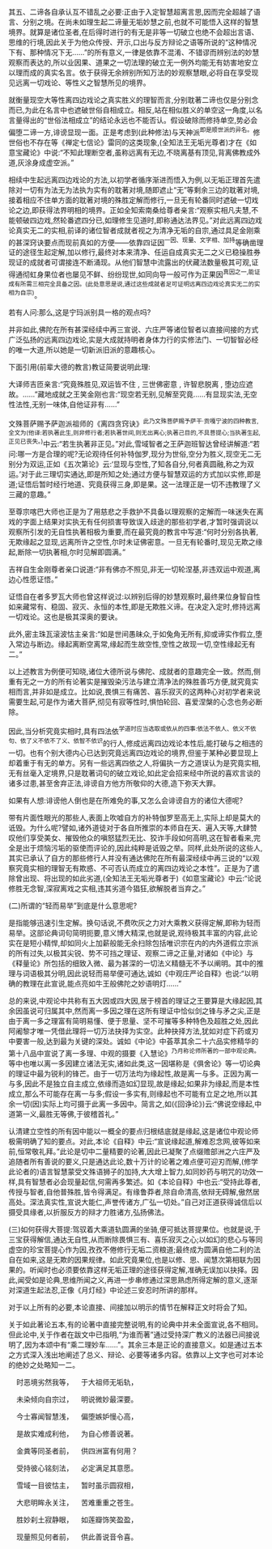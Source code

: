 其五、二谛各自承认互不错乱之必要:正由于入定智慧超离言思,因而完全超越了语言、分别之境。在尚未如理生起二谛量无垢妙慧之前,也就不可能悟入这样的智慧境界。就算是诸位圣者,在后得时进行的有无是非等一切破立也绝不会超出言语、思维的行境,因此关于为他众传授、开示,口出与反方辩论之语等所说的“这种情况下有、那种情况下无……”的所有意义,一律是依靠不混淆、不错谬而辨别法的妙慧观察而表达的,所以业因果、道果之一切法理的破立无一例外均能无有妨害地安立以理而成的真实名言。依于获得无余辨别所知万法的妙观察慧眼,必将自在享受现见远离一切戏论、等性义之智慧所见的境界。

就衡量现空大等性离四边戏论之真实胜义的理智而言,分别耽著二谛也仅是分别念而已,为此在名言中也遮破世俗自相成立。相反,站在相似胜义的单空这一角度,以名言量得出的“世俗法相成立”的结论永远也不能否认。假设破除而修持单空,势必会偏堕二谛一方,诽谤显现一面。正是考虑到(此种修法)与天神派<sup>即是顺世派的异名。</sup>修世俗也不存在等《禅定七信论》雷同的这类现象,(全知法王无垢光尊者)才在《如意宝藏论》中说:“不知此理断空者,虽称远离有无边,不晓离基有顶见,背离佛教成外道,灰涂身成虚空派。” 

相续中生起远离四边戏论的方法,以初学者循序渐进而悟入为例,以无垢正理首先遣除对一切有为法无为法执为实有的耽著对境,随即遮止“无”等剩余三边的耽著对境,接着相应不住单方面的耽著对境的殊胜定解而修行,一旦无有轮番同时遮破一切戏论之边,即获得法界明相的境界。正如全知索南桑给尊者亲言:“观察实相凡夫慧,不能顿破四边戏,然轮番遮四分已,如理修生见道时,即称通达法界见。”对此远离四边戏论真实无二的实相,前译的诸位智者成就者视之为清净无垢的自宗,通过具足金刚乘的甚深窍诀要点而现前真如的方便——依靠四证因<sup>一因、现量、文字相、加持</sup>等确凿理证的途径生起定解,加以修行,最终对本来清净、任运自成真实无二之义已稳操胜券现证的成就者可谓接连不断涌现。从他们智慧中流露出的伏藏法数量极其可观,证得通彻虹身果位者也屡见不鲜、纷纷现世,如同向导一般可作为正果因<sup>真因之一,能证成有所需三相完全具备之因。(此处意思是说,通过这些成就者足可证明远离四边戏论真实无二的实相为自宗)</sup>。

若有人问:那么,这是宁玛派别具一格的观点吗?

并非如此,佛陀在所有甚深经续中再三宣说、六庄严等诸位智者以直接间接的方式广泛弘扬的远离四边戏论,实是大成就持明者身体力行的实修法门、一切智智必经的唯一大道,所以她是一切新派旧派的意趣核心。

下面引用(前辈大德的教言)教证简要说明此理:

大译师吉匝亲言:“究竟殊胜见,双运皆不住 , 三世佛密意 , 许智悲脱离 , 堕边应遮故。……”藏地成就之王笑金刚也言:“现空若无别,见解至究竟……有显现实法,无空性法性,无别一味体,自他证非有……” 

文殊菩萨赐予萨迦派祖师的《离四贪窍诀》<sup>此乃文殊菩萨赐予萨干·贡嘎宁波的四种教言,全文为(他译:若执著此生,则非修行者;若执著世间,则无出离心;执著己目的,不具菩提心;当执著生起,正见已丧失。)</sup>中云:“若生执著非正见。”对此,雪域智者之王萨迦班智达曾经讲解道:“若问:哪一方是合理的呢?无论观待任何补特伽罗,现分为世俗,空分为胜义,现空无二无别分为双运,正如《五次第论》云:‘显现与空性,了知各自分,何者真圆融,称之为双运。’对于此三理切实通达,即是所知之处;通过方便与智慧双运的方式加以实修,即是道;证悟后暂时经行地道、究竟获得三身,即是果。这一法理正是一切不违教理了义三藏的意趣。” 

至尊宗喀巴大师也正是为了用慈悲之手救护不具备以理观察的定解而一味迷失在离戏的字面上结果对实执无有任何损害导致误入歧途的那些初学者,才暂时强调说以观察所引发的无自性执著相极为重要,而在最究竟的教言中写道:“何时分别各执著,无欺缘起之显现,远离所许之空性,尔时未证佛密意。一旦无有轮番时,现见无欺之缘起,断除一切执著相,尔时见解即圆满。” 

吉祥自生金刚尊者亲口说道:“非有佛亦不照见,非无一切轮涅基,非违双运中观道,离边心性愿证悟。” 

证悟自在者多罗瓦大师也曾这样说过:以辨别后得的妙慧观察时,最终果位身智自性如来藏常有、稳固、寂灭、永恒的本性,即是无欺胜义谛。在决定入定时,修持远离一切戏论。这也是极其深奥的要诀。

此外,密主珠瓦滚波怙主亲言:“如是世间愚昧众,于如兔角无所有,抑或谛实作假立,堕入常边与断边。缘起离断空离常,缘起而生故空性,空性之故现一切,空性缘起无有二。” 

以上述教言为例便可知晓,诸位大德所说与佛陀、成就者的意趣完全一致。然而,侧重有无之一方的所有论著实是摧毁染污法与建立清净法的殊胜善巧方便,就究竟实相而言,并非如是成立。比如说,畏惧三有痛苦、喜乐寂灭的这两种心对初学者来说需要生起,可是作为诸大菩萨,彻见有寂等性时,惧怕轮回、喜爱涅槃的心念也务必断除。

因此,当分析究竟实相时,具有四法依<sup>学道时应当选取或依从的四事:依法不依人、依义不依句、依了义不依不了义、依智不依识</sup>的行人,修成远离四边戏论本性后,能打破与之相违的一切。也有个别大德内心已达到究竟远离四边戏论的境界,但鉴于某种必要显现上却着重于有无的单方。另有一些远离四依之人,将偏执一方之道误认为是究竟实相,无有丝毫入定境界,只是耽著词句的破立戏论,如此定会招来经中所说的喜欢言谈的诸多过患,甚至舍弃正法,诽谤自方他方所敬仰的大德,造下弥天大罪。

如果有人想:诽谤他人倒也是在所难免的事,又怎么会诽谤自方的诸位大德呢?

带有片面性眼光的那些人,表面上吹嘘自方的补特伽罗至高无上,实际上却是莫大的诋毁。为什么呢?譬如,诸外道徒对于各自所推崇的本师自在天、遍入天等,大肆赞叹他们享受美女、摧毁他众的嗔怒猛烈无比、狡诈手段如何高明,这在智者看来,完全是出于烦恼污垢的驱使而评论的,因此纯粹是诋毁之举。同样,此处所说的这些人,其实已承认了自方的那些修行人并没有通达佛陀在所有最深经续中再三说的“以观察究竟实相的理智无有欺惑、不可否认而成立的离四边戏论之本性”。正是为了遣除曾出现、将出现的如此劣道,(全知法王无垢光尊者于)《如意宝藏论》中云:“论说修胜无念智,深寂离戏之实相,违其劣道今猖狂,欲解脱者当弃之。” 

(二)所谓的“轻而易举”到底是什么意思呢?

是指能够迅速引生定解。换句话说,不费吹灰之力对大乘教义获得定解,即称为轻而易举。这部论典词句简明扼要,意义博大精深,也就是说,观待极其丰富的内容,此论实在是短小精悍,却如同火上加薪般能无余扫除包括唯识宗在内的内外道假立宗派的所有过失,以极其尖锐、势不可挡之理证、观察二谛之正量,对诸如《中论》与《释量论》所包括的细致入微、最为甚深的一切法义精髓无不予以阐明。其中的推理与词语极其分明,因此说轻而易举便可通达,诚如《中观庄严论自释》也说:“以明确的教理在此宣说,能点亮如牛王般佛陀之妙语明灯……” 

总的来说,中观论中共称有五大因或四大因,居于榜首的理证之王要算是大缘起因,其余因虽说可归属其中,然而离一多因之理在这所有理证中恰似剑之锋与矛之尖,正是由于离一多之理富有简明易懂、便于思量、坚不可摧等多种特色及超胜之处,因此阿阇黎才唯一凭借此理将一切万法抉择为实空。此种抉择方法,犹如对症下药或刃中要害一般,达到最为关键的深处。诚如《中论》中荟萃其余二十六品实修精华的第十八品中宣说了离一多理、中观的摄要《入慧论》<sup>乃月称论师所著的一部中观论典。</sup>等中也唯以离一多因建立诸法无实,诸如此类,这一因堪称是《俱舍论》等一切论典的理证中最为锐利的锋芒。由于一切万法均为缘起性,故是离一与多。正因为离一与多,因此不是独立自主成立,依缘而造如幻显现,故是缘起;如果非为缘起,而是本性成立,那么不可能存在离一与多;假设一多实有,则缘起也不可能有立足之地,所以其余一切(因)实际上均可摄于此离一多因中。简言之,如(《回诤论》)云:“佛说空缘起,中道第一义,最胜无等佛,于彼稽首礼。” 

认清建立空性的所有因中能以一概全的要点归根结底就是缘起,这是诸位中观论师极需明确了知的要点。对此,本论《自释》中云:“宣说缘起道,解难忍念网,彼等如来前,恒常敬礼拜。”此论是切中二量精要的论著,因此已凝聚了点缀赡部洲之六庄严及追随者所有善说的要义,只是通达此论,数十万计的论著之难点便可迎刃而解,(修学此论者的)语言智慧蒙受文殊语狮子的加持,大大增上智力,如同妙药与明咒的功效一样,具有智慧者必会现量起信,何需再多繁述。如《本论自释》中也云:“受持此尊者,传授与智者,自他普殊胜,皆令得满足。有缘鲁莽者,除自命清高,依辩无碍解,傲然居高处。深法真实性,宣说大能仁,声誉传诸方,广弘一切处。”自己对正道获得诚信后以摄受具缘者,以折服反方的辩才力胜诸方,弘扬佛法。

(三)如何获得大菩提:驾驭着大乘道轨圆满的坐骑,便可抵达菩提果位。也就是说,于三宝获得解信,通达无自性,从而断除畏惧三有、喜乐寂灭之心;以如幻的悲心与等同虚空的珍宝菩提心作为因,孜孜不倦修行无垢二资粮道;最终成为圆满自他二利的法自在如来,这是无欺的因果规律。如此究竟果位,也是以修、思、闻慧次第相联为因果的。听闻时也必须要依靠这样无垢正理的途径获得定解,准确无误加以抉择。因此,闻受如是论典,思维所闻之义,再进一步串修通过深思熟虑所得定解的意义,逐渐对深道生起法忍,正像《月灯经》中论述三安忍时所讲的那样。

对于以上所有的必要,本论直接、间接加以明示的情节在解释正文时将会了知。

关于如此著论五本,有的论著中直接完整说明,有的论典中并未全面宣说,各不相同。但此论中,关于作者在跋文中已指明,“为谁而著”通过受持深广教义的法器已间接说明了,因为本颂中有“乘二理妙车……”。其余三本是正论的直接意义。如是通过五本之方式深入浅出地阐述了总义、辩论、必要等诸多内容。依靠以上文字也可对本论的绝妙之处略知一二。

&nbsp;&nbsp;&nbsp;&nbsp;时恶境劣然我等，&nbsp;&nbsp;&nbsp;&nbsp;于大祖师无垢轨，

&nbsp;&nbsp;&nbsp;&nbsp;未染倾向自宗过，&nbsp;&nbsp;&nbsp;&nbsp;明说微妙最深要。

&nbsp;&nbsp;&nbsp;&nbsp;今士寡闻智慧浅，&nbsp;&nbsp;&nbsp;&nbsp;偏堕嫉妒慢心高，

&nbsp;&nbsp;&nbsp;&nbsp;是故实难成利他，&nbsp;&nbsp;&nbsp;&nbsp;为自心修善说著。

&nbsp;&nbsp;&nbsp;&nbsp;金粪等同圣者前，&nbsp;&nbsp;&nbsp;&nbsp;供四洲富有何用？

&nbsp;&nbsp;&nbsp;&nbsp;受持彼心铭刻法，&nbsp;&nbsp;&nbsp;&nbsp;必定满足其意愿。

&nbsp;&nbsp;&nbsp;&nbsp;雪域一目彼怙主，&nbsp;&nbsp;&nbsp;&nbsp;暂时虽示圆寂相，

&nbsp;&nbsp;&nbsp;&nbsp;大悲明眸永关注，&nbsp;&nbsp;&nbsp;&nbsp;苦难重重之苍生。

&nbsp;&nbsp;&nbsp;&nbsp;胜妙刹土寂静眼，&nbsp;&nbsp;&nbsp;&nbsp;如莲瓣饰笑盈盈，

&nbsp;&nbsp;&nbsp;&nbsp;现量照见何者前，&nbsp;&nbsp;&nbsp;&nbsp;供此善说音令喜。